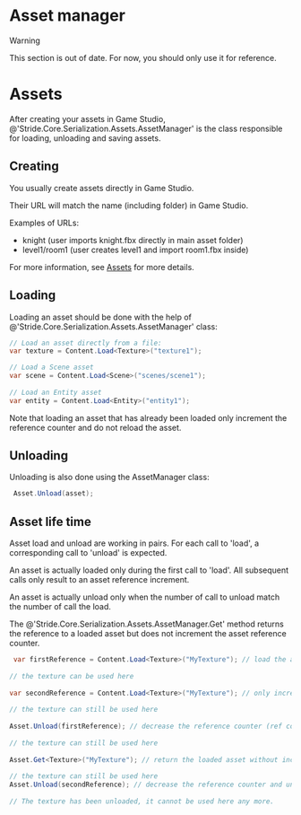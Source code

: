 # Asset manager

>[!Warning]
>This section is out of date. For now, you should only use it for reference.

# Assets

After creating your assets in Game Studio, @'Stride.Core.Serialization.Assets.AssetManager' is the class responsible for loading, unloading and saving assets.

## Creating

You usually create assets directly in Game Studio.

Their URL will match the name (including folder) in Game Studio.

Examples of URLs:

- knight (user imports knight.fbx directly in main asset folder)
- level1/room1 (user creates level1 and import room1.fbx inside)

For more information, see [Assets](../../game-studio/assets.md) for more details.

## Loading

Loading an asset should be done with the help of @'Stride.Core.Serialization.Assets.AssetManager' class:

```cs
// Load an asset directly from a file:
var texture = Content.Load<Texture>("texture1");

// Load a Scene asset
var scene = Content.Load<Scene>("scenes/scene1");
 
// Load an Entity asset
var entity = Content.Load<Entity>("entity1");
```

Note that loading an asset that has already been loaded only increment the reference counter and do not reload the asset.

## Unloading

Unloading is also done using the AssetManager class:

```cs
 Asset.Unload(asset);
```


## Asset life time

Asset load and unload are working in pairs. For each call to 'load', a corresponding call to 'unload' is expected. 

An asset is actually loaded only during the first call to 'load'. All subsequent calls only result to an asset reference increment.

An asset is actually unload only when the number of call to unload match the number of call the load.

The @'Stride.Core.Serialization.Assets.AssetManager.Get' method returns the reference to a loaded asset but does not increment the asset reference counter.

```cs
 var firstReference = Content.Load<Texture>("MyTexture"); // load the asset and increase the reference counter (ref count = 1)
 
// the texture can be used here
 
var secondReference = Content.Load<Texture>("MyTexture"); // only increase the reference counter (ref count = 2)
 
// the texture can still be used here
 
Asset.Unload(firstReference); // decrease the reference counter (ref count = 1)
 
// the texture can still be used here
 
Asset.Get<Texture>("MyTexture"); // return the loaded asset without increasing the reference counter (ref count = 1)
 
// the texture can still be used here
Asset.Unload(secondReference); // decrease the reference counter and unload the asset (ref count = 0)
 
// The texture has been unloaded, it cannot be used here any more.
```


